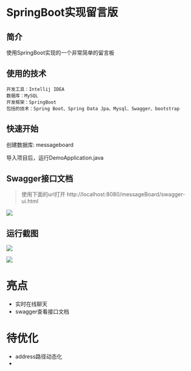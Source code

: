 # SpringBoot实现留言版
## 简介

使用SpringBoot实现的一个非常简单的留言板

## 使用的技术

    开发工具：Intellij IDEA
    数据库：MySQL
    开发框架：SpringBoot
    包括的技术：Spring Boot、Spring Data Jpa、Mysql、Swagger、bootstrap
    
## 快速开始

创建数据库: messageboard

导入项目后，运行DemoApplication.java

## Swagger接口文档

> 使用下面的url打开
> http://localhost:8080/messageBoard/swagger-ui.html

![](https://ws3.sinaimg.cn/large/006tNc79ly1fzjmupj2vdj30rt0isgni.jpg)

## 运行截图

![](https://ws1.sinaimg.cn/large/006tNc79ly1fzj690gtdhj30s40iogml.jpg)

![](https://ws2.sinaimg.cn/large/006tNc79ly1fzj69qzl8xj30rx0is0u1.jpg)

# 亮点

- 实时在线聊天
- swagger查看接口文档

# 待优化

- address路径动态化
- 
